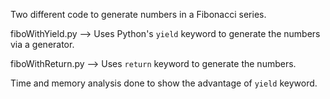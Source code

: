 Two different code to generate numbers in a Fibonacci series.

fiboWithYield.py --> Uses Python's `yield` keyword to generate the numbers via a generator.

fiboWithReturn.py --> Uses `return` keyword to generate the numbers.

Time and memory analysis done to show the advantage of `yield` keyword.
